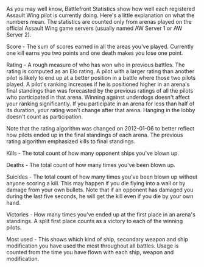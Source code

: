 As you may well know, Battlefront Statistics show how well each registered Assault Wing pilot is currently doing. Here's a little explanation on what the numbers mean. The statistics are counted only from arenas played on the official Assault Wing game servers (usually named AW Server 1 or AW Server 2).

Score - The sum of scores earned in all the areas you've played. Currently one kill earns you two points and one death makes you lose one point.

Rating - A rough measure of who has won who in previous battles. The rating is computed as an Elo rating. A pilot with a larger rating than another pilot is likely to end up at a better position in a battle where those two pilots played. A pilot's ranking increases if he is positioned higher in an arena's final standings than was forecasted by the previous ratings of all the pilots who participated in that arena. Winning against underdogs doesn't affect your ranking significantly. If you participate in an arena for less than half of its duration, your rating won't change after that arena. Hanging in the lobby doesn't count as participation.

Note that the rating algorithm was changed on 2012-01-06 to better reflect how pilots ended up in the final standings of each arena. The previous rating algorithm emphasized kills to final standings.

Kills - The total count of how many opponent ships you've blown up.

Deaths - The total count of how many times you've been blown up.

Suicides - The total count of how many times you've been blown up without anyone scoring a kill. This may happen if you die flying into a wall or by damage from your own bullets. Note that if an opponent has damaged you during the last five seconds, he will get the kill even if you die by your own hand.

Victories - How many times you've ended up at the first place in an arena's standings. A split first place counts as a victory to each of the winning pilots.

Most used - This shows which kind of ship, secondary weapon and ship modification you have used the most throughout all battles. Usage is counted from the time you have flown with each ship, weapon and modification.

